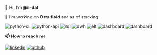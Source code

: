 👋 Hi, I’m **@il-dat**

👀 I’m working on **Data field** and as of stacking:

![python-cli](https://img.shields.io/badge/CLI-Python-FFCE3E?style=flat-square&labelColor=14354C&logo=python&logoColor=white)
![python-api](https://img.shields.io/badge/API-Python-green?style=flat-square&labelColor=14354C&logo=python&logoColor=white)
![sql](https://img.shields.io/badge/Query-SQL-FFCE3E?style=flat-square&labelColor=14354C&logo=sql&logoColor=white)
![dwh](https://img.shields.io/badge/DWH-Snowflake-9cf?style=flat-square&logo=snowflake&logoColor=white)
![elt](https://img.shields.io/badge/ELT-dbt-FF694B?style=flat-square&logo=dbt&logoColor=FF694B)
![dashboard](https://img.shields.io/badge/BI-PowerBI-yellow?style=flat-square&logo=PowerBI&logoColor=yellow)
![dashboard](https://img.shields.io/badge/BI-OpenSource-lightgrey?style=flat-square&logo=OpenSource&logoColor=lightgrey)


**📫 How to reach me**

[![linkedin](https://img.shields.io/badge/LinkedIn-0077B5?style=for-the-badge&logo=linkedin&logoColor=white)](https://www.linkedin.com/in/tuiladat/)
[![github](https://img.shields.io/badge/Github-black?style=for-the-badge&logo=github&logoColor=white)](https://github.com/datnguye)
